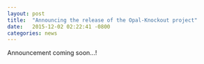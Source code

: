 ```yaml
---
layout: post
title:  "Announcing the release of the Opal-Knockout project"
date:   2015-12-02 02:22:41 -0800
categories: news
---
```

Announcement coming soon...!